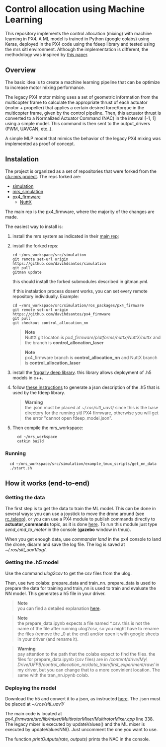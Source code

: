 # Control allocation using Machine Learning

This repository implements the control allocation (mixing) with machine learning in PX4. A ML model is trained in Python (google colabs) using Keras, deployed in the PX4 code using the fdeep library and tested using the mrs sitl environment. Although the implementation is different, the methodology was inspired by [this paper](https://ieeexplore.ieee.org/document/9536649).

## Overview

The basic idea is to create a machine learning pipeline that can be optimize to increase motor mixing performance. 

The legacy PX4 motor mixing uses a set of geometric information from the multicopter frame to calculate the appropriate thrust of each actuator (motor + propeller) that applies a certain desired force/torque in the multicopter frame, given by the control pipeline. Then, this actuator thrust is converted to a Normalized Actuator Command (NAC) in the interval [-1, 1] using a simple model. This command is then sent to the output_drivers (PWM, UAVCAN, etc..).

A simple MLP model that mimics the behavior of the legacy PX4 mixing was implemented as proof of concept.

## Instalation

The project is organized as a set of repositories that were forked from the [ctu-mrs project](https://ctu-mrs.github.io/). The reps forked are: 

- [simulation](https://github.com/davihdsantos/simulation)
- [mrs_simulation](https://github.com/davihdsantos/mrs_simulation)
- [px4_firmware](https://github.com/davihdsantos/px4_firmware/tree/control_allocation_nn)
    - [NuttX](https://github.com/davihdsantos/NuttX/tree/control_allocator_laser)

The main rep is the px4_firmware, where the majority of the changes are made.

The easiest way to install is:

1) install the mrs system as indicated in their [main rep](https://github.com/ctu-mrs/mrs_uav_system);
2) install the forked reps:

    ```console
    cd ~/mrs_workspace/src/simulation
    git remote set-url origin https://github.com/davihdsantos/simulation
    git pull
    gitman update
    ```
    
    
    this should install the forked submodules described in gitman.yml.

    If this instalation process dosent works, you can set every remote repository individually. Example:

    ```console
    cd ~/mrs_workspace/src/simulation/ros_packages/px4_firmware
    git remote set-url origin https://github.com/davihdsantos/px4_firmware
    git pull
    git checkout control_allocation_nn
    ```
    > **Note** <br>
    > NuttX git locaton is *px4_firmware/platforms/nuttx/NuttX/nuttx* and the branch is **control_allocation_laser**
    
    > **Note** <br>
    > px4_firmware branch is **control_allocation_nn** and NuttX branch is **control_allocation_laser**

3) install the [frugally deep library](https://github.com/Dobiasd/frugally-deep#requirements-and-installation). this library allows deployment of .h5 models in c++.

4) follow [these instructions](https://github.com/davihdsantos/px4_firmware/blob/control_allocation_nn/src/examples/nn_example/README.md) to generate a json description of the .h5 that is used by the fdeep library.

    > **Warning** <br>
    > the .json must be placed at *~/.ros/sitl_uav1/* since this is the base directory for the running sitl PX4 firmware, otherwise you will get the error "cannot open fdeep_model.json".

5) Then compile the mrs_workspace:

    ```console
      cd ~/mrs_workspace
      catkin build
    ```

### Running

```console
  cd ~/mrs_workspace/src/simulation/example_tmux_scripts/get_nn_data
  ./start.sh
```

## How it works (end-to-end)

### Getting the data

The first step is to get the data to train the ML model. This can be done in several ways: you can use a joystick to move the drone around (see [rc_teleop](https://github.com/LASER-Robotics/rc_teleop)), or you can use a PX4 module to publish commands directly to **actuator_commands** topic, as it is done [here](https://github.com/davihdsantos/px4_firmware/blob/1.11.2/src/examples/send_cmd_to_motor/send_cmd_to_motor.c). To run this module just type *send_cmd_to_motor* in the console (**gazebo** window in tmux).

When you get enough data, use *commander land* in the px4 console to land the drone, disarm and save the log file. The log is saved at *~/.ros/sitl_uav1/log/*. 

### Getting the .h5 model

Use the command *ulog2csv* to get the csv files from the ulog. 

Then, use two colabs: prepare_data and train_nn. prepare_data is used to prepare the data for training and train_nn is used to train and evaluate the NN model. This generates a h5 file in your driver.

> **Note** <br>
> you can find a detailed explanation [here](https://github.com/davihdsantos/px4_firmware/blob/control_allocation_nn/src/examples/nn_example/README.md).

> **Note** <br>
> the prepare_data.ipynb expects a file named *.csv. this is not the name of the file after running ulog2csv, so you might have to rename the files (remove the _0 at the end) and/or open it with google sheets in your driver (and rename it).

> **Warning** <br>
> pay attention to the path that the colabs expect to find the files. the files for prepare_data.ipynb (csv files) are in */content/drive/My\ Drive/UFPB/control_allocation_nn/data_train/first_experiment/raw/* in my driver, but you can change that to a more convinient location. The same with the tran_nn.ipynb colab.

### Deploying the model

Download the h5 and convert it to a json, as instructed [here](https://github.com/davihdsantos/px4_firmware/blob/control_allocation_nn/src/examples/nn_example/README.md). The .json must be placed at *~/.ros/sitl_uav1/*

The main code is located at *px4_firmware/src/lib/mixer/MultirotorMixer/MultirotorMixer.cpp* line 338. The legacy mixer is executed by updateValues() and the ML mixer is executed by updateValuesNN(). Just uncomment the one you want to use.

The function *printOutputs(rate, outputs)* prints the NAC in the console.
